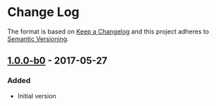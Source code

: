 # Change Log

The format is based on [Keep a Changelog](http://keepachangelog.com/)
and this project adheres to [Semantic Versioning](http://semver.org/).

## [1.0.0-b0] - 2017-05-27
### Added
- Initial version

[1.0.0-b0]: https://github.com/oneup40/chunkfile/tree/1.0.0-b0
